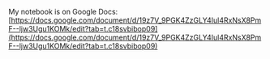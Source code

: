 My notebook is on Google Docs: [https://docs.google.com/document/d/19z7V_9PGK4ZzGLY4Iul4RxNsX8PmF--ljw3Ugu1KOMk/edit?tab=t.c18svbibop09](https://docs.google.com/document/d/19z7V_9PGK4ZzGLY4Iul4RxNsX8PmF--ljw3Ugu1KOMk/edit?tab=t.c18svbibop09)

